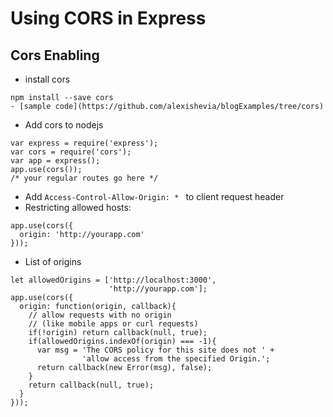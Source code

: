 # Using CORS in Express
## Cors Enabling
- install cors
```
npm install --save cors
- [sample code](https://github.com/alexishevia/blogExamples/tree/cors)
```
- Add cors to nodejs
```
var express = require('express');
var cors = require('cors');
var app = express();
app.use(cors());
/* your regular routes go here */
```
- Add ```Access-Control-Allow-Origin: * ``` to client request header
- Restricting allowed hosts: 
```
app.use(cors({
  origin: 'http://yourapp.com'
}));
```
- List of origins
```
let allowedOrigins = ['http://localhost:3000',
                      'http://yourapp.com'];
app.use(cors({
  origin: function(origin, callback){
    // allow requests with no origin 
    // (like mobile apps or curl requests)
    if(!origin) return callback(null, true);
    if(allowedOrigins.indexOf(origin) === -1){
      var msg = 'The CORS policy for this site does not ' +
                'allow access from the specified Origin.';
      return callback(new Error(msg), false);
    }
    return callback(null, true);
  }
}));
```
